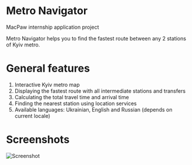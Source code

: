 # Metro Navigator

MacPaw internship application project

Metro Navigator helps you to find the fastest route between any 2 stations of Kyiv metro.

# General features
1) Interactive Kyiv metro map
2) Displaying the fastest route with all intermediate stations and transfers
3) Calculating the total travel time and arrival time
4) Finding the nearest station using location services
5) Available languages: Ukrainian, English and Russian (depends on current locale)

# Screenshots

![Screenshot](https://dl.dropboxusercontent.com/content_link/J0wmcYGQxNXJ6ZKtsMORZ1tjWgY2JE43awoQEQKm59Wmmgc5ktuotGP2lc3nFDVg/file)
